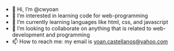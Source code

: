 - 👋 Hi, I’m @cwyoan
- 👀 I’m interested in learning code for web-programming
- 🌱 I’m currently learning languages like html, css, and javascript
- 💞️ I’m looking to collaborate on anything that is related to web-development and programming
- 📫 How to reach me: my email is yoan.castellanos@yahoo.com

<!---
cwyoan/cwyoan is a ✨ special ✨ repository because its `README.md` (this file) appears on your GitHub profile.
You can click the Preview link to take a look at your changes.
--->
